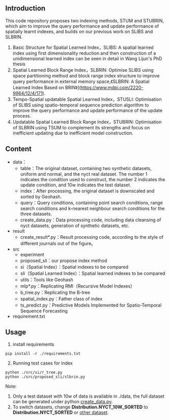 ## Introduction

This code repository proposes two indexing methods, STUM and STUBRIN, which aim to improve the query performance and update performance of spatially learnt indexes, and builds on our previous work on SLIBS and SLBRIN. 

1. Basic Structure for Spatial Learned Index，SLIBS: A spatial learned index using first dimensionality reduction and then construction of a unidimensional learned index can be seen in detail in Wang Lijun's PhD thesis
2. Spatial Learned Block Range Index，SLBRIN: Optimise SLIBS using space partitioning method and block range index structure to improve query performance in external memory space,《SLBRIN: A Spatial Learned Index Based on BRIN》](https://www.mdpi.com/2220-9964/12/4/171).
3. Tempo-Spatial updatable Spatial Learned Index，STUSLI: Optimisation of SLIBS using spatio-temporal sequence prediction algorithm to improve the query performance and update performance of the update process.
4. Updatable Spatial Learned Block Range Index，STUBRIN: Optimisation of SLBRIN using TSUM to complement its strengths and focus on inefficient updating due to inefficient model construction.

## Content

* data：
  * table：The original dataset, containing two synthetic datasets, uniform and normal, and the nyct real dataset. The number 1 indicates the condition used to construct, the number 2 indicates the update condition, and 10w indicates the test dataset.
  * index：After processing, the original dataset is downscaled and sorted by Geohash.
  * query：Query conditions, containing point search conditions, range search conditions and k-nearest neighbour search conditions for the three datasets.
  * create_data.py：Data processing code, including data cleansing of nyct datasets, generation of synthetic datasets, etc.
* result
  * create_result*.py：Result processing code, according to the style of different journals out of the figure。
* src
  * experiment
  * proposed_sli：our propose index method
  * si（Spatial Index）：Spatial indexes to be compared
  * sli（Spatial Learned Index）：Spatial learned indexes to be compared
  * utils：Tools like Geohash
  * mlp*.py：Replicating RMI（Recursive Model Indexes）
  * b_tree.py：Replicating the B-tree
  * spatial_index.py：Father class of index
  * ts_predict.py：Predictive Models Implemented for Spatio-Temporal Sequence Forecasting
* requirement.txt

## Usage

1. install requirements

```shell
pip install -r ./requirements.txt
```

2. Running test cases for index

```shell
python ./src/si/r_tree.py
python ./src/proposed_sli/slbrin.py
```

Note:

1. Only a test dataset with 10w of data is available in ./data, the full dataset can be generated under python [create_data.py](https://github.com/MrPandragon/STUBRIN/blob/main/data/create_data.py).
2. To switch datasets, change **Distribution.NYCT_10W_SORTED** to **Distribution.NYCT_SORTED** or [other dataset](https://github.com/MrPandragon/STUBRIN/blob/main/src/experiment/common_utils.py).
